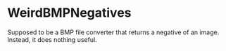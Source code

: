 # WeirdBMPNegatives
Supposed to be a BMP file converter that returns a negative of an image. Instead, it does nothing useful.
